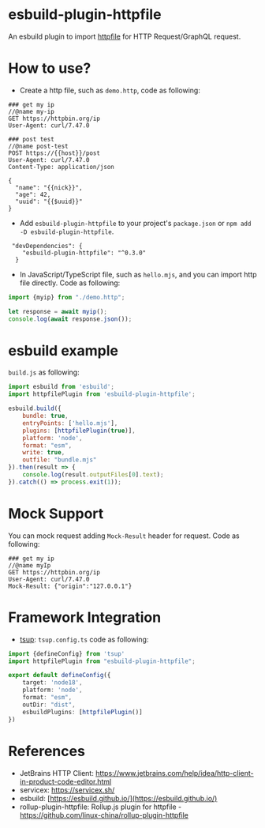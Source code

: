 esbuild-plugin-httpfile
==================================
An esbuild plugin to import [httpfile](https://www.jetbrains.com/help/idea/http-client-in-product-code-editor.html) for HTTP Request/GraphQL request.

# How to use?

* Create a http file, such as `demo.http`, code as following:

```
### get my ip
//@name my-ip
GET https://httpbin.org/ip
User-Agent: curl/7.47.0

### post test
//@name post-test
POST https://{{host}}/post
User-Agent: curl/7.47.0
Content-Type: application/json

{
  "name": "{{nick}}",
  "age": 42,
  "uuid": "{{$uuid}}"
}
```

* Add `esbuild-plugin-httpfile` to your project's `package.json` or `npm add -D esbuild-plugin-httpfile`.

```
 "devDependencies": {
    "esbuild-plugin-httpfile": "^0.3.0"
  }
```

* In JavaScript/TypeScript file, such as `hello.mjs`, and you can import http file directly. Code as following:

```javascript
import {myip} from "./demo.http";

let response = await myip();
console.log(await response.json());
```

# esbuild example

`build.js` as following:

```javascript
import esbuild from 'esbuild';
import httpfilePlugin from 'esbuild-plugin-httpfile';

esbuild.build({
    bundle: true,
    entryPoints: ['hello.mjs'],
    plugins: [httpfilePlugin(true)],
    platform: 'node',
    format: "esm",
    write: true,
    outfile: "bundle.mjs"
}).then(result => {
    console.log(result.outputFiles[0].text);
}).catch(() => process.exit(1));
```

# Mock Support

You can mock request adding `Mock-Result` header for request. Code as following:

```
### get my ip
//@name myIp
GET https://httpbin.org/ip
User-Agent: curl/7.47.0
Mock-Result: {"origin":"127.0.0.1"}
```

# Framework Integration

* [tsup](https://tsup.egoist.dev/): `tsup.config.ts` code as following:

```typescript
import {defineConfig} from 'tsup'
import httpfilePlugin from "esbuild-plugin-httpfile";

export default defineConfig({
    target: 'node18',
    platform: 'node',
    format: "esm",
    outDir: "dist",
    esbuildPlugins: [httpfilePlugin()]
})
```

# References

* JetBrains HTTP Client: https://www.jetbrains.com/help/idea/http-client-in-product-code-editor.html
* servicex: https://servicex.sh/
* esbuild: [https://esbuild.github.io/](https://esbuild.github.io/)
* rollup-plugin-httpfile: Rollup.js plugin for httpfile - https://github.com/linux-china/rollup-plugin-httpfile
